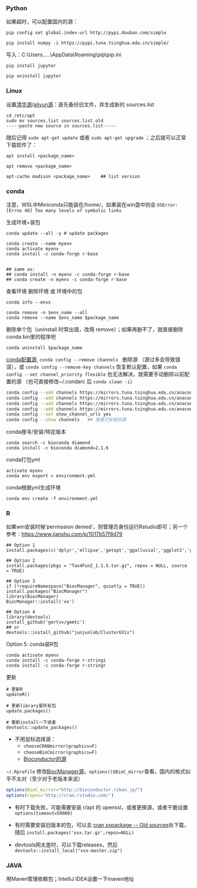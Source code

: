 

### Python

如果超时，可以配置国内的源：
```
pip config set global.index-url http://pypi.douban.com/simple

pip install numpy -i https://pypi.tuna.tsinghua.edu.cn/simple/
```
写入：C:\Users\.....\AppData\Roaming\pip\pip.ini

```
pip install jupyter

pip uninstall jupyter
```

### Linux

设置[清华源](https://mirrors.tuna.tsinghua.edu.cn/help/ubuntu/)/[aliyun源](https://developer.aliyun.com/mirror/ubuntu/)：首先备份旧文件，并生成新的 sources.list
```
cd /etc/apt
sudo mv sources.list sources.list.old
-----paste new source in sources.list-----
```

随后记得 ```sudo apt-get update``` 或者  ```sudo apt-get upgrade``` ；之后就可以正常下载软件了：

```
apt install <package_name>

apt remove <package_name>

apt-cache madison <package_name>    ## list version
```


### conda

注意，WSL中Miniconda只能装在/home/，如果装在win盘中则会 ```OSError: [Errno 40] Too many levels of symbolic links```

生成环境+装包
```
conda update --all -y # update packages

conda create --name myenv
conda activate myenv
conda install -c conda-forge r-base


## same as: 
## conda install -n myenv -c conda-forge r-base
## conda create -n myenv -c conda-forge r-base
```
查看环境 删除环境 或 环境中的包
```
conda info --envs

conda remove -n $env_name --all
conda remove --name $env_name $package_name
```
删除单个包（uninstall 时常出错，改用 remove）；如果再删不了，就直接删除conda bin里的程序吧
```
conda uninstall $package_name
```


[conda配置源](https://help.mirrors.cernet.edu.cn/anaconda/), ```conda config --remove channels ``` 删除源 （源过多会导致错误），或 ```conda config --remove-key channels``` 恢复默认配置，如果 ```conda config --set channel_priority flexible``` 也无法解决，就需要手动删除以前配置的源 （也可直接修改~/.condarc 后 ```conda clean -i```）
```bash
conda config --add channels https://mirrors.tuna.tsinghua.edu.cn/anaconda/pkgs/free
conda config --add channels https://mirrors.tuna.tsinghua.edu.cn/anaconda/pkgs/main
conda config --add channels https://mirrors.tuna.tsinghua.edu.cn/anaconda/cloud/conda-forge/
conda config --add channels https://mirrors.tuna.tsinghua.edu.cn/anaconda/cloud/bioconda/
conda config --set show_channel_urls yes
conda config --show channels   ## 查看已安装的源
```


conda搜寻/安装/特定版本
```
conda search -c bioconda diamond 
conda install -c bioconda diamond=2.1.6
```

conda打包yml
```
activate myenv
conda env export > environment.yml
```
conda根据yml生成环境
```
conda env create -f environment.yml
```


### R
如果win安装时候‘permission denied’，则管理员身份运行Rstudio即可；另一个参考：https://www.jianshu.com/p/1017b57f8d79
```
## Option 1
install.packages(c('dplyr','ellipse','getopt','ggalluvial','ggplot2','ggrepel','lubridate','plyr','RColorBrewer','Rmisc','tidyr','vegan','ggpubr','ggsignif','reticulate'),repo='https://mirrors.tuna.tsinghua.edu.cn/CRAN/')

## Option 2
install.packages(pkgs = "Tax4Fun2_1.1.5.tar.gz", repos = NULL, source = TRUE)

## Option 3
if (!requireNamespace("BiocManager", quietly = TRUE))
install.packages("BiocManager")
library(BiocManager)
BiocManager::install('xx')

## Option 4
library(devtools)
install_github('gertvv/gemtc')  
## or
devtools::install_github("junjunlab/ClusterGVis")

```
Option 5: conda装R包
```
conda activate myenv
conda install -c conda-forge r-stringi
conda install -c conda-forge r-stringr
```
更新
```
# 更新R
updateR()

# 更新library里所有包
update.packages()

# 重新install一下或者
devtools::update_packages()
```

* 不用鼠标选择源： 
    - ```chooseCRANmirror(graphics=F)```
    - ```chooseBioCmirror(graphics=F)```
    - [Bioconductor的源](https://www.bioconductor.org/about/mirrors/)


```~/.Rprofile``` 修改[BiocManager源](https://bioconductor.org/about/mirrors/)，```options()$BioC_mirror```查看，国内的格式似乎不太对（至少对于老版本来说）
```R
options(BioC_mirror="http://bioconductor.riken.jp/")
options(repos='http://cran.rstudio.com/')
```

* 有时下载失败，可能需要安装 r/apt 的 openssl，或者更换源，或者干脆设置 ```options(timeout=50000)```

* 有时需要安装旧版本的包，可以去 [cran xxpackage -- Old sources](https://cran.r-project.org/web/packages/pbkrtest/index.html)处下载，随后 ```install.packages('xxx.tar.gz',repos=NULL)```

* devtools网太差时，可以下载releases，然后 ```devtools::install_local("xxx-master.zip")```


### JAVA
用Maven管理依赖包；IntelliJ IDEA设置一下maven地址

